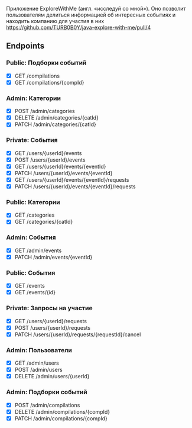 Приложение ExploreWithMe (англ. «исследуй со мной»). Оно позволит пользователям делиться информацией об интересных событиях и находить компанию для участия в них
https://github.com/TURB0B0Y/java-explore-with-me/pull/4
## Endpoints
### Public: Подборки событий
- [X] GET /compilations
- [X] GET /compilations/{compId}

### Admin: Категории
- [X] POST /admin/categories
- [X] DELETE /admin/categories/{catId}
- [X] PATCH /admin/categories/{catId}

### Private: События
- [X] GET /users/{userId}/events
- [X] POST /users/{userId}/events
- [X] GET /users/{userId}/events/{eventId}
- [X] PATCH /users/{userId}/events/{eventId}
- [X] GET /users/{userId}/events/{eventId}/requests
- [X] PATCH /users/{userId}/events/{eventId}/requests

### Public: Категории
- [X] GET /categories
- [X] GET /categories/{catId}

### Admin: События
- [X] GET /admin/events
- [X] PATCH /admin/events/{eventId}

### Public: События
- [X] GET /events
- [X] GET /events/{id}

### Private: Запросы на участие
- [X] GET /users/{userId}/requests
- [X] POST /users/{userId}/requests
- [X] PATCH /users/{userId}/requests/{requestId}/cancel

### Admin: Пользователи
- [X] GET /admin/users
- [X] POST /admin/users
- [X] DELETE /admin/users/{userId}

### Admin: Подборки событий
- [X] POST /admin/compilations
- [X] DELETE /admin/compilations/{compId}
- [X] PATCH /admin/compilations/{compId}